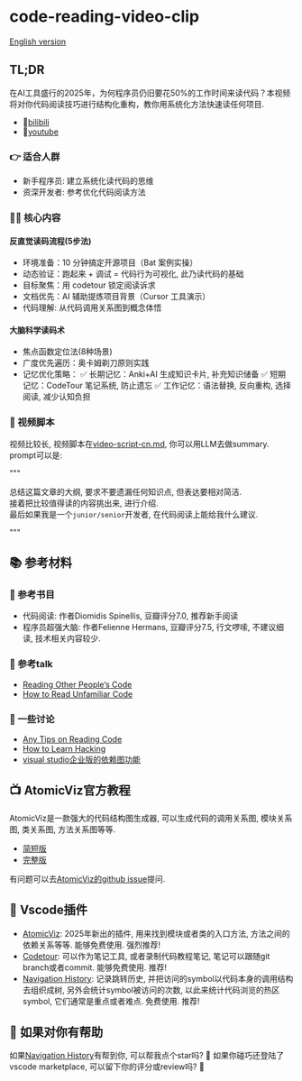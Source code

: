 # code-reading-video-clip

[English version](./README-en.md)

## TL;DR

在AI工具盛行的2025年，为何程序员仍旧要花50%的工作时间来读代码？本视频将对你代码阅读技巧进行结构化重构，教你用系统化方法快速读任何项目.

- 🔗[bilibili](https://www.bilibili.com/video/BV15Ko9YZEQQ/?vd_source=28f0d0a6008a195ecde014a421def1d5)
- 🔗[youtube](https://youtu.be/wdqL7n8grm0)

### 👉 适合人群

- 新手程序员: 建立系统化读代码的思维
- 资深开发者: 参考优化代码阅读方法

### 🧑‍💻 核心内容

#### 反直觉读码流程(5步法)

- 环境准备：10 分钟搞定开源项目（Bat 案例实操）
- 动态验证：跑起来 + 调试 = 代码行为可视化, 此乃读代码的基础
- 目标聚焦：用 codetour 锁定阅读诉求
- 文档优先：AI 辅助提炼项目背景（Cursor 工具演示）
- 代码理解: 从代码调用关系图到概念体悟

#### 大脑科学读码术

- 焦点函数定位法(8种场景)
- 广度优先遍历：奥卡姆剃刀原则实践
- 记忆优化策略：
✅ 长期记忆：Anki+AI 生成知识卡片, 补充知识储备
✅ 短期记忆：CodeTour 笔记系统, 防止遗忘
✅ 工作记忆：语法替换, 反向重构, 选择阅读, 减少认知负担

### 📝 视频脚本

视频比较长, 视频脚本在[video-script-cn.md](./video-script-cn.md), 你可以用LLM去做summary.
prompt可以是:

"""

总结这篇文章的大纲, 要求不要遗漏任何知识点, 但表达要相对简洁.  
接着把比较值得读的内容挑出来, 进行介绍.  
最后如果我是一个`junior/senior`开发者, 在代码阅读上能给我什么建议.

"""

## 📚 参考材料

### 📖 参考书目

- 代码阅读: 作者Diomidis Spinellis, 豆瓣评分7.0, 推荐新手阅读
- 程序员超强大脑: 作者Felienne Hermans, 豆瓣评分7.5, 行文啰嗦, 不建议细读, 技术相关内容较少.

### 🎤 参考talk

- [Reading Other People‘s Code](https://youtu.be/mrXHf71lYrs?si=mdBUFALWmdtiIJDl)
- [How to Read Unfamiliar Code](https://youtu.be/wN4ZuGruiNw?si=bqzAi9Nq37XayZjT)

### 💬 一些讨论

- [Any Tips on Reading Code](https://www.reddit.com/r/C_Programming/comments/15rxa0u/any_tips_on_reading_code/)
- [How to Learn Hacking](http://www.catb.org/esr/faqs/hacking-howto.html)
- [visual studio企业版的依赖图功能](https://learn.microsoft.com/zh-cn/visualstudio/modeling/map-dependencies-across-your-solutions?view=vs-2022#view-dependencies)

## 📺 AtomicViz官方教程

AtomicViz是一款强大的代码结构图生成器, 可以生成代码的调用关系图, 模块关系图, 类关系图, 方法关系图等等.

- [简短版](https://youtu.be/ZsFmE1eRgh4?si=6jz0DIoUZapSKlK9)
- [完整版](https://youtu.be/ZsDd4Q4E81I?si=yuZJDn--U2HD-OYR)

有问题可以去[AtomicViz的github issue](https://github.com/briandiloreto/AtomicViz/issues)提问.

## 🔌 Vscode插件

- [AtomicViz](https://marketplace.visualstudio.com/items?itemName=AtomicConcepts.atomicviz): 2025年新出的插件, 用来找到模块或者类的入口方法, 方法之间的依赖关系等等. 能够免费使用. 强烈推荐!
- [Codetour](https://marketplace.visualstudio.com/items?itemName=vsls-contrib.codetour): 可以作为笔记工具, 或者录制代码教程笔记, 笔记可以跟随git branch或者commit. 能够免费使用. 推荐!
- [Navigation History](https://marketplace.visualstudio.com/items?itemName=WaylongLeon.navigation-history): 记录跳转历史, 并把访问的symbol以代码本身的调用结构去组织成树, 另外会统计symbol被访问的次数, 以此来统计代码浏览的热区symbol, 它们通常是重点或者难点. 免费使用. 推荐!

## 🤝 如果对你有帮助

如果[Navigation History](https://github.com/pyeprog/navigation-history)有帮到你, 可以帮我点个star吗? 🥰
如果你碰巧还登陆了vscode marketplace, 可以留下你的评分或review吗? 🫶
